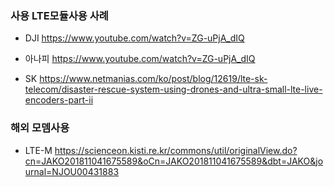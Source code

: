 


### 사용 LTE모듈사용 사례

- DJI https://www.youtube.com/watch?v=ZG-uPjA_dIQ

- 아나피 https://www.youtube.com/watch?v=ZG-uPjA_dIQ

- SK https://www.netmanias.com/ko/post/blog/12619/lte-sk-telecom/disaster-rescue-system-using-drones-and-ultra-small-lte-live-encoders-part-ii


### 해외 모뎀사용

 - LTE-M https://scienceon.kisti.re.kr/commons/util/originalView.do?cn=JAKO201811041675589&oCn=JAKO201811041675589&dbt=JAKO&journal=NJOU00431883



